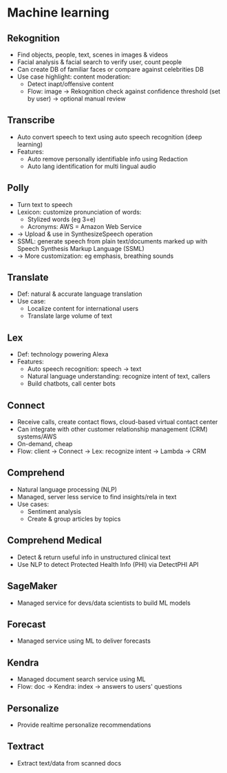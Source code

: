 # Machine learning
## Rekognition
- Find objects, people, text, scenes in images & videos
- Facial analysis & facial search to verify user, count people
- Can create DB of familiar faces or compare against celebrities DB
- Use case highlight: content moderation:
  - Detect inapt/offensive content
  - Flow: image -> Rekognition check against confidence threshold (set by user) -> optional manual review
## Transcribe
- Auto convert speech to text using auto speech recognition (deep learning)
- Features:
  - Auto remove personally identifiable info using Redaction
  - Auto lang identification for multi lingual audio
## Polly
- Turn text to speech
- Lexicon: customize pronunciation of words:
  - Stylized words (eg 3=e)
  - Acronyms: AWS = Amazon Web Service
- -> Upload & use in SynthesizeSpeech operation
- SSML: generate speech from plain text/documents marked up with Speech Synthesis Markup Language (SSML)
- -> More customization: eg emphasis, breathing sounds
## Translate
- Def: natural & accurate language translation
- Use case:
  - Localize content for international users
  - Translate large volume of text
## Lex
- Def: technology powering Alexa
- Features:
  - Auto speech recognition: speech -> text
  - Natural language understanding: recognize intent of text, callers
  - Build chatbots, call center bots
## Connect
- Receive calls, create contact flows, cloud-based virtual contact center
- Can integrate with other customer relationship management (CRM) systems/AWS
- On-demand, cheap
- Flow: client -> Connect -> Lex: recognize intent -> Lambda -> CRM
## Comprehend
- Natural language processing (NLP)
- Managed, server less service to find insights/rela in text
- Use cases:
  - Sentiment analysis
  - Create & group articles by topics
## Comprehend Medical
- Detect & return useful info in unstructured clinical text
- Use NLP to detect Protected Health Info (PHI) via DetectPHI API
## SageMaker
- Managed service for devs/data scientists to build ML models
## Forecast
- Managed service using ML to deliver forecasts
## Kendra
- Managed document search service using ML
- Flow: doc -> Kendra: index -> answers to users' questions
## Personalize
- Provide realtime personalize recommendations
## Textract
- Extract text/data from scanned docs
